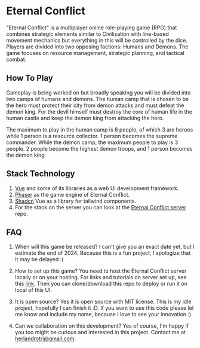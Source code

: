 # Eternal Conflict
"Eternal Conflict" is a multiplayer online role-playing game (RPG) that combines strategic elements similar to Civilization with line-based movement mechanics but everything in this will be controlled by the dice. Players are divided into two opposing factions: Humans and Demons. The game focuses on resource management, strategic planning, and tactical combat.
## How To Play
Gameplay is being worked on but broadly speaking you will be divided into two camps of humans and demons. The human camp that is chosen to be the hero must protect their city from demon attacks and must defeat the demon king. For the devil himself must destroy the core of human life in the human castle and keep the demon king from attacking the hero.

The maximum to play in the human camp is 6 people, of which 3 are heroes while 1 person is a resource collector. 1 person becomes the supreme commander. While the demon camp, the maximum people to play is 3 people. 2 people become the highest demon troops, and 1 person becomes the demon king.
## Stack Technology
1. [Vue](https://vuejs.org/) and some of its libraries as a web UI development framework.
2. [Phaser](https://phaser.io/) as the game engine of Eternal Conflict.
3. [Shadcn](https://www.shadcn-vue.com/) Vue as a library for tailwind components.
4. For the stack on the server you can look at the [Eternal Conflict server](https://github.com/herlandroando/eternal-conflict-server) repo.
## FAQ
1. When will this game be released?
I can't give you an exact date yet, but I estimate the end of 2024. Because this is a fun project, I apologize that it may be delayed :(

2. How to set up this game?
You need to host the Eternal Conflict server locally or on your hosting. For links and tutorials on server set up, see this [link](https://github.com/herlandroando/eternal-conflict-server). Then you can clone/download this repo to deploy or run it on local of this UI.

3. It is open source?
Yes it is open source with MIT license. This is my idle project, hopefully I can finish it :D. If you want to use this code please let me know and include my name, because I love to see your innovation :).

4. Can we collaboration on this development?
Yes of course, I'm happy if you too might be curious and interested in this project. Contact me at herlandrotri@gmail.com.